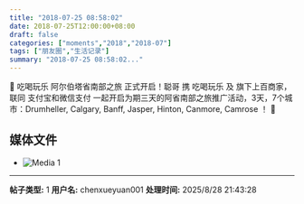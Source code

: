 ```yaml
---
title: "2018-07-25 08:58:02"
date: 2018-07-25T12:00:00+08:00
draft: false
categories: ["moments","2018","2018-07"]
tags: ["朋友圈","生活记录"]
summary: "2018-07-25 08:58:02..."
---
```


💪 吃喝玩乐 阿尔伯塔省南部之旅 正式开启！聪哥 携 吃喝玩乐 及 旗下上百商家，联同 支付宝和微信支付 一起开启为期三天的阿省南部之旅推广活动，3天，7个城市：Drumheller, Calgary, Banff, Jasper, Hinton, Canmore, Camrose ！ 💪

## 媒体文件

- ![Media 1](/Moments/photos/2018-07-25/201807250858020.jpg)

---

**帖子类型:** 1
**用户名:** chenxueyuan001
**处理时间:** 2025/8/28 21:43:28
